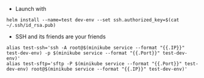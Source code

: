 * Launch with
```
helm install --name=test dev-env --set ssh.authorized_key=$(cat ~/.ssh/id_rsa.pub)
```
* SSH and its friends are your friends
```
alias test-ssh='ssh -A root@$(minikube service --format "{{.IP}}" test-dev-env) -p $(minikube service --format "{{.Port}}" test-dev-env)'
alias test-sftp='sftp -P $(minikube service --format "{{.Port}}" test-dev-env) root@$(minikube service --format "{{.IP}}" test-dev-env)'
```
